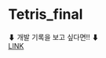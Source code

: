 # Tetris_final

⬇ 개발 기록을 보고 싶다면!! ⬇   
          [LINK](https://www.notion.so/SE-9a7db99cc59247d795e8db65551cb87c)
